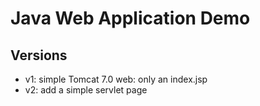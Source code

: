 # Java Web Application Demo

## Versions

- v1: simple Tomcat 7.0 web: only an index.jsp
- v2: add a simple servlet page
